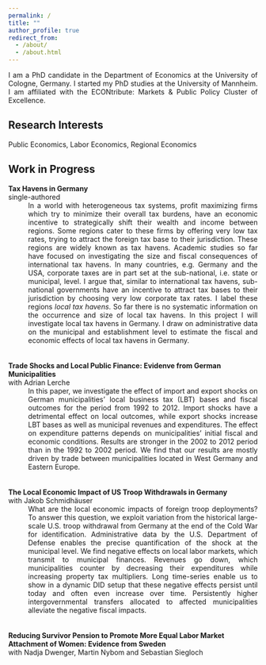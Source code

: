 ```yaml
---
permalink: /
title: ""
author_profile: true
redirect_from: 
  - /about/
  - /about.html
---
```


<div style="text-align: justify"> I am a PhD candidate in the Department of Economics at the University of Cologne, Germany. I started my PhD studies at the University of Mannheim. I am affiliated with the ECONtribute: Markets & Public Policy Cluster of Excellence. </div>

Research Interests
------
Public Economics, Labor Economics, Regional Economics

Work in Progress
------
<dt><strong>Tax Havens in Germany</strong></dt>
single-authored <br />
<dd><div style="text-align: justify"> In a world with heterogeneous tax systems, profit maximizing firms which try to minimize their
overall tax burdens, have an economic incentive to strategically shift their wealth and income between
regions. Some regions cater to these firms by offering very low tax rates, trying to attract the foreign
tax base to their jurisdiction. These regions are widely known as tax havens. Academic studies so far
have focused on investigating the size and fiscal consequences of international tax havens. In many
countries, e.g. Germany and the USA, corporate taxes are in part set at the sub-national, i.e. state
or municipal, level. I argue that, similar to international tax havens, sub-national governments have an 
incentive to attract tax bases to their jurisdiction by choosing very low corporate tax rates. I label these
regions <em>local tax havens</em>. So far there is no systematic information on the occurrence and size of local tax
havens. In this project I will investigate local tax havens in Germany. I draw on administrative data on
the municipal and establishment level to estimate the fiscal and economic effects of local tax havens in
Germany. <br /> </div> </dd>


 <br />
 <br />
<dt><strong>Trade Shocks and Local Public Finance: Evidenve from German Municipalities</strong> </dt>
with Adrian Lerche <br />
<dd><div style="text-align: justify"> In this paper, we investigate the effect of import and export shocks on German municipalities’
local business tax (LBT) bases and fiscal outcomes for the period from 1992 to 2012. Import shocks
have a detrimental effect on local outcomes, while export shocks increase LBT bases as well as municipal
revenues and expenditures. The effect on expenditure patterns depends on municipalities’ initial fiscal
and economic conditions. Results are stronger in the 2002 to 2012 period than in the 1992 to 2002 period.
We find that our results are mostly driven by trade between municipalities located in West Germany and
Eastern Europe. <br /> </div> </dd>


 <br />
 <br />
<dt><strong>The Local Economic Impact of US Troop Withdrawals in Germany</strong> </dt>
with Jakob Schmidhäuser <br />
<dd><div style="text-align: justify"> What are the local economic impacts of foreign troop deployments? To answer this question,
we exploit variation from the historical large-scale U.S. troop withdrawal from Germany at the end of
the Cold War for identification. Administrative data by the U.S. Department of Defense enables the
precise quantification of the shock at the municipal level. We find negative effects on local labor markets,
which transmit to municipal finances. Revenues go down, which municipalities counter by decreasing
their expenditures while increasing property tax multipliers. Long time-series enable us to show in a
dynamic DID setup that these negative effects persist until today and often even increase over time.
Persistently higher intergovernmental transfers allocated to affected municipalities alleviate the negative
fiscal impacts. <br /> </div> </dd>


 <br />
 <br />
<dt><strong>Reducing Survivor Pension to Promote More Equal Labor Market Attachment of Women: Evidence
from Sweden</strong> </dt>
with Nadja Dwenger, Martin Nybom and Sebastian Siegloch <br />
